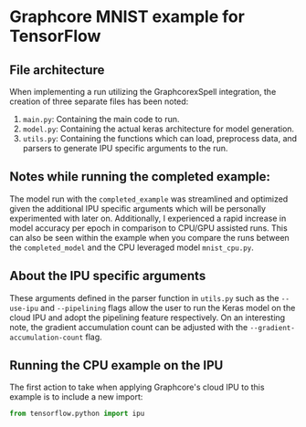 # Graphcore MNIST example for TensorFlow

## File architecture

When implementing a run utilizing the GraphcorexSpell integration, the creation of three separate files has been noted:
1. `main.py`: Containing the main code to run.
2. `model.py`: Containing the actual keras architecture for model generation.
3. `utils.py`: Containing the functions which can load, preprocess data, and parsers to generate IPU specific arguments to the run.

## Notes while running the completed example:

The model run with the `completed_example` was streamlined and optimized given the additional IPU specific arguments which will be personally experimented with later on.
Additionally, I experienced a rapid increase in model accuracy per epoch in comparison to CPU/GPU assisted runs. This can also be seen within the example when you compare the runs between the `completed_model` and the CPU leveraged model `mnist_cpu.py`.

## About the IPU specific arguments

These arguments defined in the parser function in `utils.py` such as the `--use-ipu` and `--pipelining` flags allow the user to run the Keras model on the cloud IPU and adopt the pipelining feature respectively. On an interesting note, the gradient accumulation count can be adjusted with the `--gradient-accumulation-count` flag.

## Running the CPU example on the IPU

The first action to take when applying Graphcore's cloud IPU to this example is to include a new import:
```python
from tensorflow.python import ipu
```
